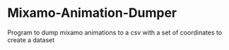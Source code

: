 # Mixamo-Animation-Dumper
Program to dump mixamo animations to a csv with a set of coordinates to create a dataset
